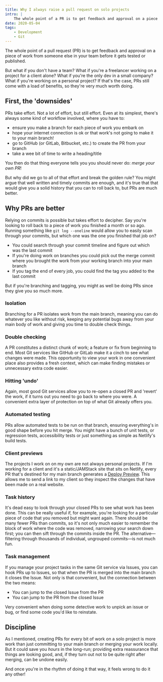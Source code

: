 ```yaml
---
title: Why I always raise a pull request on solo projects
intro: |
    The whole point of a PR is to get feedback and approval on a piece of work from someone else before it's published. But what if it's just you?
date: 2020-05-04
tags:
    - Development
    - Git
---
```


The whole point of a pull request (PR) is to get feedback and approval on a piece of work from someone else in your team before it gets tested or published.

But what if you don't have a team? What if you're a freelancer working on a project for a client alone? What if you're the only dev in a small company? What if you're working on a personal project? If that's the case, PRs still come with a load of benefits, so they're very much worth doing.


## First, the 'downsides'

PRs take effort. Not a lot of effort, but still effort. Even at its simplest, there's always some kind of workflow involved, where you have to:

- ensure you make a branch for each piece of work you embark on
- hope your internet connection is ok or that work's not going to make it to your main branch!
- go to GitHub (or GitLab, Bitbucket, etc.) to create the PR from your branch
- take a wee bit of time to write a heading/title

You then do that thing everyone tells you you should never do: *merge your own PR*!

But why did we go to all of that effort and break the golden rule? You might argue that well written and timely commits are enough, and it's true that that would give you a solid history that you can to roll back to, but PRs are much better.


## Why PRs are better

Relying on commits is possible but takes effort to decipher. Say you're looking to roll back to a piece of work you finished a month or so ago. Running something like `git log --oneline` would allow you to easily scan through your commits, but which one was the one you finished that job on?

- You could search through your commit timeline and figure out which was the last commit
- If you're doing work on branches you could pick out the merge commit where you brought the work from your working branch into your main branch
- If you tag the end of every job, you could find the tag you added to the last commit

But if you're branching and tagging, you might as well be doing PRs since they give you so much more.

### Isolation

Branching for a PR isolates work from the main branch, meaning you can do whatever you like without risk, keeping any potential bugs away from your main body of work and giving you time to double check things.

### Double checking

A PR constitutes a distinct chunk of work; a feature or fix from beginning to end. Most Git services like GitHub or GitLab make it a cinch to see what changes were made. This opportunity to view your work in one convenient place also provides a fresh context, which can make finding mistakes or unnecessary extra code easier.

### Hitting 'undo'

Again, most good Git services allow you to re-open a closed PR and 'revert' the work, if it turns out you need to go back to where you were. A convenient extra layer of protection on top of what Git already offers you.

### Automated testing

PRs allow automated tests to be run on that branch, ensuring everything's in good shape before you hit merge. You might have a bunch of unit tests, or regression tests, accessibility tests or just something as simple as Netlify's build tests.

### Client previews

The projects I work on on my own are not always personal projects. If I'm working for a client and it's a static/JAMStack site that sits on Netlify, every PR that's destined for my main branch generates a [Deploy Preview](/blog/netlify-deploy-previews). This allows me to send a link to my client so they inspect the changes that have been made on a real website.

### Task history

It's dead easy to look through your closed PRs to see what work has been done. This can be really useful if, for example, you're looking for a particular piece of code that you removed but might want again. There should be many fewer PRs than commits, so it's not only much easier to remember the block of work where the code was removed, narrowing your search down first; you can then sift through the commits inside the PR. The alternative—filtering through thousands of individual, ungrouped commits—is not much fun.

### Task management

If you manage your project tasks in the same Git service via Issues, you can hook PRs up to Issues, so that when the PR is merged into the main branch it closes the Issue. Not only is that convenient, but the connection between the two means:

- You can jump to the closed Issue from the PR
- You can jump to the PR from the closed Issue

Very convenient when doing some detective work to unpick an issue or bug, or find some code you'd like to reinstate.

## Discipline

As I mentioned, creating PRs for every bit of work on a solo project is more work than just committing to your main branch or merging your work locally. But it could save you *hours* in the long-run; providing extra reassurance that things are looking good, and, if they turn out not to be quite right after merging, can be undone easily.

And once you're in the rhythm of doing it that way, it feels wrong to do it any other!


